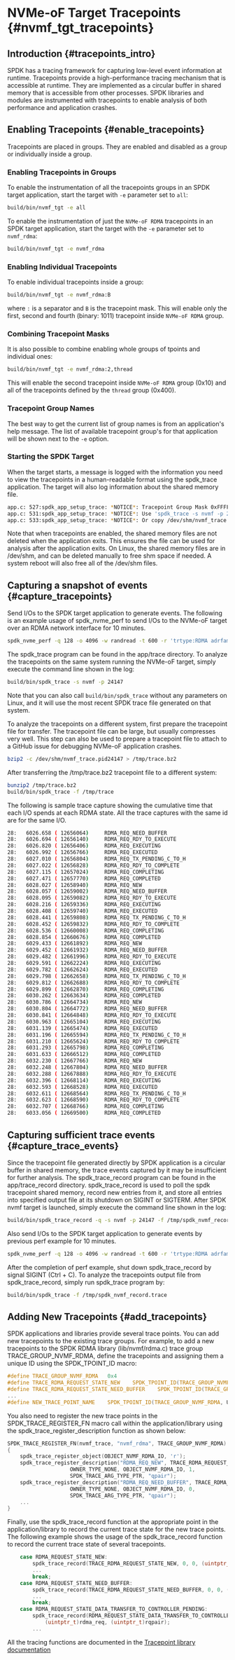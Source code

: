 # NVMe-oF Target Tracepoints {#nvmf_tgt_tracepoints}

## Introduction {#tracepoints_intro}

SPDK has a tracing framework for capturing low-level event information at runtime.
Tracepoints provide a high-performance tracing mechanism that is accessible at runtime.
They are implemented as a circular buffer in shared memory that is accessible from other
processes. SPDK libraries and modules are instrumented with tracepoints to enable analysis of
both performance and application crashes.

## Enabling Tracepoints {#enable_tracepoints}

Tracepoints are placed in groups. They are enabled and disabled as a group or individually
inside a group.

### Enabling Tracepoints in Groups

To enable the instrumentation of all the tracepoints groups in an SPDK target
application, start the target with `-e` parameter set to `all`:

~~~bash
build/bin/nvmf_tgt -e all
~~~

To enable the instrumentation of just the `NVMe-oF RDMA` tracepoints in an SPDK target
application, start the target with the `-e` parameter set to `nvmf_rdma`:

~~~bash
build/bin/nvmf_tgt -e nvmf_rdma
~~~

### Enabling Individual Tracepoints

To enable individual tracepoints inside a group:

~~~bash
build/bin/nvmf_tgt -e nvmf_rdma:B
~~~

where `:` is a separator and `B` is the tracepoint mask. This will enable only the first, second and fourth (binary: 1011) tracepoint inside `NVMe-oF RDMA` group.

### Combining Tracepoint Masks

It is also possible to combine enabling whole groups of tpoints and individual ones:

~~~bash
build/bin/nvmf_tgt -e nvmf_rdma:2,thread
~~~

This will enable the second tracepoint inside `NVMe-oF RDMA` group (0x10) and all of the tracepoints defined by the `thread` group (0x400).

### Tracepoint Group Names

The best way to get the current list of group names is from an application's
help message. The list of available tracepoint group's for that application
will be shown next to the `-e` option.

### Starting the SPDK Target

When the target starts, a message is logged with the information you need to view
the tracepoints in a human-readable format using the spdk_trace application. The target
will also log information about the shared memory file.

~~~bash
app.c: 527:spdk_app_setup_trace: *NOTICE*: Tracepoint Group Mask 0xFFFF specified.
app.c: 531:spdk_app_setup_trace: *NOTICE*: Use 'spdk_trace -s nvmf -p 24147' to capture a snapshot of events at runtime.
app.c: 533:spdk_app_setup_trace: *NOTICE*: Or copy /dev/shm/nvmf_trace.pid24147 for offline analysis/debug.
~~~

Note that when tracepoints are enabled, the shared memory files are not deleted when the application
exits.  This ensures the file can be used for analysis after the application exits.  On Linux, the
shared memory files are in /dev/shm, and can be deleted manually to free shm space if needed.  A system
reboot will also free all of the /dev/shm files.

## Capturing a snapshot of events {#capture_tracepoints}

Send I/Os to the SPDK target application to generate events. The following is
an example usage of spdk_nvme_perf to send I/Os to the NVMe-oF target over an RDMA network
interface for 10 minutes.

~~~bash
spdk_nvme_perf -q 128 -o 4096 -w randread -t 600 -r 'trtype:RDMA adrfam:IPv4 traddr:192.168.100.2 trsvcid:4420'
~~~

The spdk_trace program can be found in the app/trace directory.  To analyze the tracepoints on the same
system running the NVMe-oF target, simply execute the command line shown in the log:

~~~bash
build/bin/spdk_trace -s nvmf -p 24147
~~~

Note that you can also call `build/bin/spdk_trace` without any parameters on Linux, and it will
use the most recent SPDK trace file generated on that system.

To analyze the tracepoints on a different system, first prepare the tracepoint file for transfer.  The
tracepoint file can be large, but usually compresses very well.  This step can also be used to prepare
a tracepoint file to attach to a GitHub issue for debugging NVMe-oF application crashes.

~~~bash
bzip2 -c /dev/shm/nvmf_trace.pid24147 > /tmp/trace.bz2
~~~

After transferring the /tmp/trace.bz2 tracepoint file to a different system:

~~~bash
bunzip2 /tmp/trace.bz2
build/bin/spdk_trace -f /tmp/trace
~~~

The following is sample trace capture showing the cumulative time that each
I/O spends at each RDMA state. All the trace captures with the same id are for
the same I/O.

~~~bash
28:   6026.658 ( 12656064)     RDMA_REQ_NEED_BUFFER                                      id:    r3622            time:  0.019
28:   6026.694 ( 12656140)     RDMA_REQ_RDY_TO_EXECUTE                                   id:    r3622            time:  0.055
28:   6026.820 ( 12656406)     RDMA_REQ_EXECUTING                                        id:    r3622            time:  0.182
28:   6026.992 ( 12656766)     RDMA_REQ_EXECUTED                                         id:    r3477            time:  228.510
28:   6027.010 ( 12656804)     RDMA_REQ_TX_PENDING_C_TO_H                                id:    r3477            time:  228.528
28:   6027.022 ( 12656828)     RDMA_REQ_RDY_TO_COMPLETE                                  id:    r3477            time:  228.539
28:   6027.115 ( 12657024)     RDMA_REQ_COMPLETING                                       id:    r3477            time:  228.633
28:   6027.471 ( 12657770)     RDMA_REQ_COMPLETED                                        id:    r3518            time:  171.577
28:   6028.027 ( 12658940)     RDMA_REQ_NEW                                              id:    r3623
28:   6028.057 ( 12659002)     RDMA_REQ_NEED_BUFFER                                      id:    r3623            time:  0.030
28:   6028.095 ( 12659082)     RDMA_REQ_RDY_TO_EXECUTE                                   id:    r3623            time:  0.068
28:   6028.216 ( 12659336)     RDMA_REQ_EXECUTING                                        id:    r3623            time:  0.189
28:   6028.408 ( 12659740)     RDMA_REQ_EXECUTED                                         id:    r3505            time:  190.509
28:   6028.441 ( 12659808)     RDMA_REQ_TX_PENDING_C_TO_H                                id:    r3505            time:  190.542
28:   6028.452 ( 12659832)     RDMA_REQ_RDY_TO_COMPLETE                                  id:    r3505            time:  190.553
28:   6028.536 ( 12660008)     RDMA_REQ_COMPLETING                                       id:    r3505            time:  190.637
28:   6028.854 ( 12660676)     RDMA_REQ_COMPLETED                                        id:    r3465            time:  247.000
28:   6029.433 ( 12661892)     RDMA_REQ_NEW                                              id:    r3624
28:   6029.452 ( 12661932)     RDMA_REQ_NEED_BUFFER                                      id:    r3624            time:  0.019
28:   6029.482 ( 12661996)     RDMA_REQ_RDY_TO_EXECUTE                                   id:    r3624            time:  0.050
28:   6029.591 ( 12662224)     RDMA_REQ_EXECUTING                                        id:    r3624            time:  0.158
28:   6029.782 ( 12662624)     RDMA_REQ_EXECUTED                                         id:    r3564            time:  96.937
28:   6029.798 ( 12662658)     RDMA_REQ_TX_PENDING_C_TO_H                                id:    r3564            time:  96.953
28:   6029.812 ( 12662688)     RDMA_REQ_RDY_TO_COMPLETE                                  id:    r3564            time:  96.967
28:   6029.899 ( 12662870)     RDMA_REQ_COMPLETING                                       id:    r3564            time:  97.054
28:   6030.262 ( 12663634)     RDMA_REQ_COMPLETED                                        id:    r3477            time:  231.780
28:   6030.786 ( 12664734)     RDMA_REQ_NEW                                              id:    r3625
28:   6030.804 ( 12664772)     RDMA_REQ_NEED_BUFFER                                      id:    r3625            time:  0.018
28:   6030.841 ( 12664848)     RDMA_REQ_RDY_TO_EXECUTE                                   id:    r3625            time:  0.054
28:   6030.963 ( 12665104)     RDMA_REQ_EXECUTING                                        id:    r3625            time:  0.176
28:   6031.139 ( 12665474)     RDMA_REQ_EXECUTED                                         id:    r3552            time:  114.906
28:   6031.196 ( 12665594)     RDMA_REQ_TX_PENDING_C_TO_H                                id:    r3552            time:  114.963
28:   6031.210 ( 12665624)     RDMA_REQ_RDY_TO_COMPLETE                                  id:    r3552            time:  114.977
28:   6031.293 ( 12665798)     RDMA_REQ_COMPLETING                                       id:    r3552            time:  115.060
28:   6031.633 ( 12666512)     RDMA_REQ_COMPLETED                                        id:    r3505            time:  193.734
28:   6032.230 ( 12667766)     RDMA_REQ_NEW                                              id:    r3626
28:   6032.248 ( 12667804)     RDMA_REQ_NEED_BUFFER                                      id:    r3626            time:  0.018
28:   6032.288 ( 12667888)     RDMA_REQ_RDY_TO_EXECUTE                                   id:    r3626            time:  0.058
28:   6032.396 ( 12668114)     RDMA_REQ_EXECUTING                                        id:    r3626            time:  0.166
28:   6032.593 ( 12668528)     RDMA_REQ_EXECUTED                                         id:    r3570            time:  90.443
28:   6032.611 ( 12668564)     RDMA_REQ_TX_PENDING_C_TO_H                                id:    r3570            time:  90.460
28:   6032.623 ( 12668590)     RDMA_REQ_RDY_TO_COMPLETE                                  id:    r3570            time:  90.473
28:   6032.707 ( 12668766)     RDMA_REQ_COMPLETING                                       id:    r3570            time:  90.557
28:   6033.056 ( 12669500)     RDMA_REQ_COMPLETED                                        id:    r3564            time:  100.211
~~~

## Capturing sufficient trace events {#capture_trace_events}

Since the tracepoint file generated directly by SPDK application is a circular buffer in shared memory,
the trace events captured by it may be insufficient for further analysis.
The spdk_trace_record program can be found in the app/trace_record directory.
spdk_trace_record is used to poll the spdk tracepoint shared memory, record new entries from it,
and store all entries into specified output file at its shutdown on SIGINT or SIGTERM.
After SPDK nvmf target is launched, simply execute the command line shown in the log:

~~~bash
build/bin/spdk_trace_record -q -s nvmf -p 24147 -f /tmp/spdk_nvmf_record.trace
~~~

Also send I/Os to the SPDK target application to generate events by previous perf example for 10 minutes.

~~~bash
spdk_nvme_perf -q 128 -o 4096 -w randread -t 600 -r 'trtype:RDMA adrfam:IPv4 traddr:192.168.100.2 trsvcid:4420'
~~~

After the completion of perf example, shut down spdk_trace_record by signal SIGINT (Ctrl + C).
To analyze the tracepoints output file from spdk_trace_record, simply run spdk_trace program by:

~~~bash
build/bin/spdk_trace -f /tmp/spdk_nvmf_record.trace
~~~

## Adding New Tracepoints {#add_tracepoints}

SPDK applications and libraries provide several trace points. You can add new
tracepoints to the existing trace groups. For example, to add a new tracepoints
to the SPDK RDMA library (lib/nvmf/rdma.c) trace group TRACE_GROUP_NVMF_RDMA,
define the tracepoints and assigning them a unique ID using the SPDK_TPOINT_ID macro:

~~~c
#define	TRACE_GROUP_NVMF_RDMA	0x4
#define TRACE_RDMA_REQUEST_STATE_NEW	SPDK_TPOINT_ID(TRACE_GROUP_NVMF_RDMA, 0x0)
#define TRACE_RDMA_REQUEST_STATE_NEED_BUFFER	SPDK_TPOINT_ID(TRACE_GROUP_NVMF_RDMA, 0x1)
...
#define NEW_TRACE_POINT_NAME	SPDK_TPOINT_ID(TRACE_GROUP_NVMF_RDMA, UNIQUE_ID)
~~~

You also need to register the new trace points in the SPDK_TRACE_REGISTER_FN macro call
within the application/library using the spdk_trace_register_description function
as shown below:

~~~c
SPDK_TRACE_REGISTER_FN(nvmf_trace, "nvmf_rdma", TRACE_GROUP_NVMF_RDMA)
{
	spdk_trace_register_object(OBJECT_NVMF_RDMA_IO, 'r');
	spdk_trace_register_description("RDMA_REQ_NEW", TRACE_RDMA_REQUEST_STATE_NEW,
					OWNER_TYPE_NONE, OBJECT_NVMF_RDMA_IO, 1,
					SPDK_TRACE_ARG_TYPE_PTR, "qpair");
	spdk_trace_register_description("RDMA_REQ_NEED_BUFFER", TRACE_RDMA_REQUEST_STATE_NEED_BUFFER,
					OWNER_TYPE_NONE, OBJECT_NVMF_RDMA_IO, 0,
					SPDK_TRACE_ARG_TYPE_PTR, "qpair");
	...
}
~~~

Finally, use the spdk_trace_record function at the appropriate point in the
application/library to record the current trace state for the new trace points.
The following example shows the usage of the spdk_trace_record function to
record the current trace state of several tracepoints.

~~~c
	case RDMA_REQUEST_STATE_NEW:
		spdk_trace_record(TRACE_RDMA_REQUEST_STATE_NEW, 0, 0, (uintptr_t)rdma_req, (uintptr_t)rqpair);
		...
		break;
	case RDMA_REQUEST_STATE_NEED_BUFFER:
		spdk_trace_record(TRACE_RDMA_REQUEST_STATE_NEED_BUFFER, 0, 0, (uintptr_t)rdma_req, (uintptr_t)rqpair);
		...
		break;
	case RDMA_REQUEST_STATE_DATA_TRANSFER_TO_CONTROLLER_PENDING:
		spdk_trace_record(RDMA_REQUEST_STATE_DATA_TRANSFER_TO_CONTROLLER_PENDING, 0, 0,
			(uintptr_t)rdma_req, (uintptr_t)rqpair);
		...
~~~

All the tracing functions are documented in the [Tracepoint library documentation](https://spdk.io/doc/trace_8h.html)
